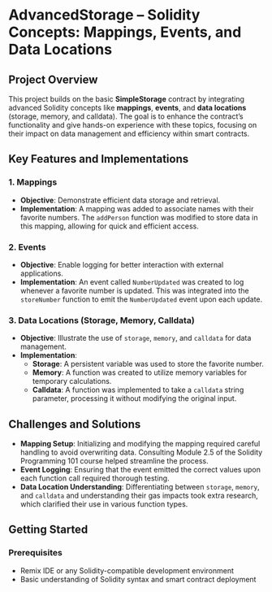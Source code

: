 # AdvancedStorage – Solidity Concepts: Mappings, Events, and Data Locations

## Project Overview
This project builds on the basic **SimpleStorage** contract by integrating advanced Solidity concepts like **mappings**, **events**, and **data locations** (storage, memory, and calldata). The goal is to enhance the contract’s functionality and give hands-on experience with these topics, focusing on their impact on data management and efficiency within smart contracts.

## Key Features and Implementations

### 1. Mappings
- **Objective**: Demonstrate efficient data storage and retrieval.
- **Implementation**: A mapping was added to associate names with their favorite numbers. The `addPerson` function was modified to store data in this mapping, allowing for quick and efficient access.
  
### 2. Events
- **Objective**: Enable logging for better interaction with external applications.
- **Implementation**: An event called `NumberUpdated` was created to log whenever a favorite number is updated. This was integrated into the `storeNumber` function to emit the `NumberUpdated` event upon each update.

### 3. Data Locations (Storage, Memory, Calldata)
- **Objective**: Illustrate the use of `storage`, `memory`, and `calldata` for data management.
- **Implementation**:
  - **Storage**: A persistent variable was used to store the favorite number.
  - **Memory**: A function was created to utilize memory variables for temporary calculations.
  - **Calldata**: A function was implemented to take a `calldata` string parameter, processing it without modifying the original input.

## Challenges and Solutions
- **Mapping Setup**: Initializing and modifying the mapping required careful handling to avoid overwriting data. Consulting Module 2.5 of the Solidity Programming 101 course helped streamline the process.
- **Event Logging**: Ensuring that the event emitted the correct values upon each function call required thorough testing.
- **Data Location Understanding**: Differentiating between `storage`, `memory`, and `calldata` and understanding their gas impacts took extra research, which clarified their use in various function types.

## Getting Started

### Prerequisites
- Remix IDE or any Solidity-compatible development environment
- Basic understanding of Solidity syntax and smart contract deployment
